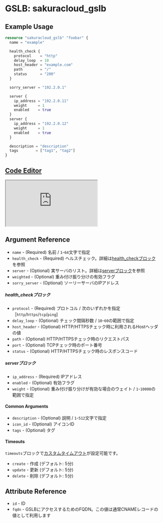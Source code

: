 # GSLB: sakuracloud_gslb

## Example Usage

```tf
resource "sakuracloud_gslb" "foobar" {
  name = "example"

  health_check {
    protocol    = "http"
    delay_loop  = 10
    host_header = "example.com"
    path        = "/"
    status      = "200"
  }

  sorry_server = "192.2.0.1"

  server {
    ip_address = "192.2.0.11"
    weight     = 1
    enabled    = true
  }
  server {
    ip_address = "192.2.0.12"
    weight     = 1
    enabled    = true
  }

  description = "description"
  tags        = ["tag1", "tag2"]
}
```

<div class="editor">

<h2><a href="https://zouen-alpha.usacloud.jp/#resource/gslb" target="_blank" rel="noopener noreferrer">Code Editor</a></h2>

<iframe src="https://zouen-alpha.usacloud.jp/#resource/gslb"></iframe>

</div>


## Argument Reference

* `name` - (Required) 名前 / `1`-`64`文字で指定
* `health_check` - (Required) ヘルスチェック。詳細は[health_checkブロック](#health_check)を参照
* `server` - (Optional) 実サーバのリスト。詳細は[serverブロック](#server)を参照
* `weighted` - (Optional) 重み付け振り分けの有効フラグ
* `sorry_server` - (Optional) ソーリーサーバのIPアドレス

##### health_checkブロック

* `protocol` - (Required) プロトコル / 次のいずれかを指定［`http`/`https`/`tcp`/`ping`]
* `delay_loop` - (Optional) チェック間隔秒数 / `10`-`60`の範囲で指定
* `host_header` - (Optional) HTTP/HTTPSチェック時に利用されるHostヘッダの値
* `path` - (Optional) HTTP/HTTPSチェック時のリクエストパス
* `port` - (Optional) TCPチェック時のポート番号
* `status` - (Optional) HTTP/HTTPSチェック時のレスポンスコード

##### serverブロック

* `ip_address` - (Required) IPアドレス
* `enabled` - (Optional) 有効フラグ
* `weight` - (Optional) 重み付け振り分けが有効な場合のウェイト / `1`-`10000`の範囲で指定

#### Common Arguments

* `description` - (Optional) 説明 / `1`-`512`文字で指定
* `icon_id` - (Optional) アイコンID
* `tags` - (Optional) タグ


#### Timeouts

`timeouts`ブロックで[カスタムタイムアウト](https://www.terraform.io/docs/configuration/resources.html#operation-timeouts)が設定可能です。  

* `create` - 作成 (デフォルト: 5分)
* `update` - 更新 (デフォルト: 5分)
* `delete` - 削除 (デフォルト: 5分)

## Attribute Reference

* `id` - ID
* `fqdn` - GSLBにアクセスするためのFQDN。この値は通常CNAMEレコードの値として利用します

